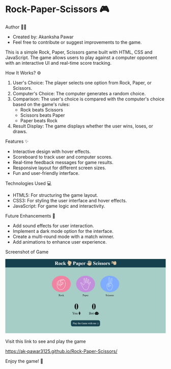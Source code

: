 # Rock-Paper-Scissors 🎮

Author 👨‍💻
- Created by: Akanksha Pawar 
- Feel free to contribute or suggest improvements to the game.

This is a simple Rock, Paper, Scissors game built with HTML, CSS and JavaScript. The game allows users to play against a computer opponent with an interactive UI and real-time score tracking.

How It Works? ⚙️
1. User's Choice: The player selects one option from Rock, Paper, or Scissors.
2. Computer's Choice: The computer generates a random choice.
3. Comparison: The user's choice is compared with the computer's choice based on the game's rules:
   - Rock beats Scissors
   - Scissors beats Paper
   - Paper beats Rock
4. Result Display: The game displays whether the user wins, loses, or draws.

Features ✨
- Interactive design with hover effects.
- Scoreboard to track user and computer scores.
- Real-time feedback messages for game results.
- Responsive layout for different screen sizes.
- Fun and user-friendly interface.

Technologies Used 💻
- HTML5: For structuring the game layout.
- CSS3: For styling the user interface and hover effects.
- JavaScript: For game logic and interactivity.

Future Enhancements 🚀
- Add sound effects for user interaction.
- Implement a dark mode option for the interface.
- Create a multi-round mode with a match winner.
- Add animations to enhance user experience.

Screenshot of Game

![alt text](<Screenshot (1145).png>)

Visit this link to see and play the game

https://ak-pawar3125.github.io/Rock-Paper-Scissors/

Enjoy the game! 🥳